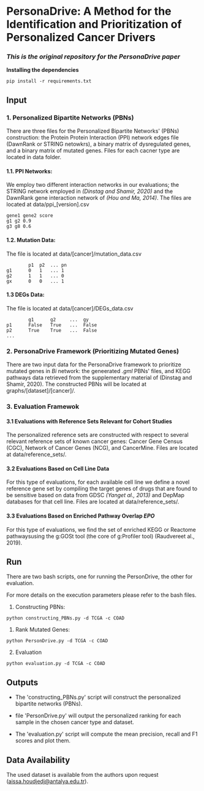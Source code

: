 # PersonaDrive: A Method for the Identification and Prioritization of Personalized Cancer Drivers
### _This is the original repository for the PersonaDrive paper_

**Installing the dependencies**
```
pip install -r requirements.txt
```

## **Input**

### 1. Personalized Bipartite Networks (PBNs)

There are three files for the Personalized Bipartite Networks' (PBNs) construction: the Protein Protein Interaction (PPI) network edges file (DawnRank or STRING netowkrs), a binary matrix of dysregulated genes, and a binary matrix of mutated genes. Files for each cacner type are located in data folder.

#### 1.1. PPI Networks:
We employ two different interaction networks in our evaluations; the STRING network employed in
_(Dinstag and Shamir, 2020)_ and the DawnRank gene interaction network of _(Hou  and  Ma,  2014)_.
The files are located at data/ppi_[version].csv

```
gene1 gene2 score
g1 g2 0.9
g3 g8 0.6
```

#### 1.2. Mutation Data:

The file is located at data/[cancer]/mutation_data.csv
```
        p1  p2  ... pn
g1      0   1   ... 1
g2      1   1   ... 0
gx      0   0   ... 1
```
#### 1.3 DEGs Data:

The file is located at data/[cancer]/DEGs_data.csv
```
        g1      g2     ...  gy
p1      False   True   ...  False
p2      True    True   ...  False
...
```

### 2. PersonaDrive Framework (Prioritizing Mutated Genes)
There are two input data for the PersonaDrive framework to prioritize mutated genes in _Bi_ network: the geneerated _.gml_ PBNs' files, and KEGG pathways data retrieved from the supplementary material of (Dinstag and Shamir, 2020). The constructed PBNs will be located at graphs/[dataset]/[cancer]/.

### 3. Evaluation Framewok
#### 3.1 Evaluations with Reference Sets Relevant for Cohort Studies
The personalized reference sets are constructed with respect to several relevant reference sets of known cancer genes: Cancer Gene Census (CGC), Network of Cancer Genes (NCG), and CancerMine. Files are located at data/reference_sets/.

#### 3.2 Evaluations Based on Cell Line Data
For this type of evaluations, for each available cell line we define a novel reference gene set by compiling the target genes of drugs that are found to be sensitive based on data from GDSC _(Yanget al., 2013)_ and DepMap databases for that cell line. Files are located at data/reference_sets/.

#### 3.3 Evaluations Based on Enriched Pathway Overlap _EPO_
For this type of evaluations, we find the set of enriched KEGG or Reactome pathwaysusing the g:GOSt tool (the core of g:Profiler tool) (Raudvereet al., 2019).

## **Run**

There are two bash scripts, one for running the PersonDrive, the other for evaluation.

For more details on the execution parameters please refer to the bash files.

1. Constructing PBNs:

```
python constructing_PBNs.py -d TCGA -c COAD
```

1. Rank Mutated Genes:

```
python PersonDrive.py -d TCGA -c COAD
```

2. Evaluation

```
python evaluation.py -d TCGA -c COAD
```


## **Outputs**
- The 'constructing_PBNs.py' script will construct the personalized bipartite networks (PBNs).

- file 'PersonDrive.py' will output the personalized ranking for each sample in the chosen cancer type and dataset.  

- The 'evaluation.py' script will compute the mean precision, recall and F1 scores and plot them.

## **Data Availability**
The used dataset is available from the authors upon request (aissa.houdjedj@antalya.edu.tr).
